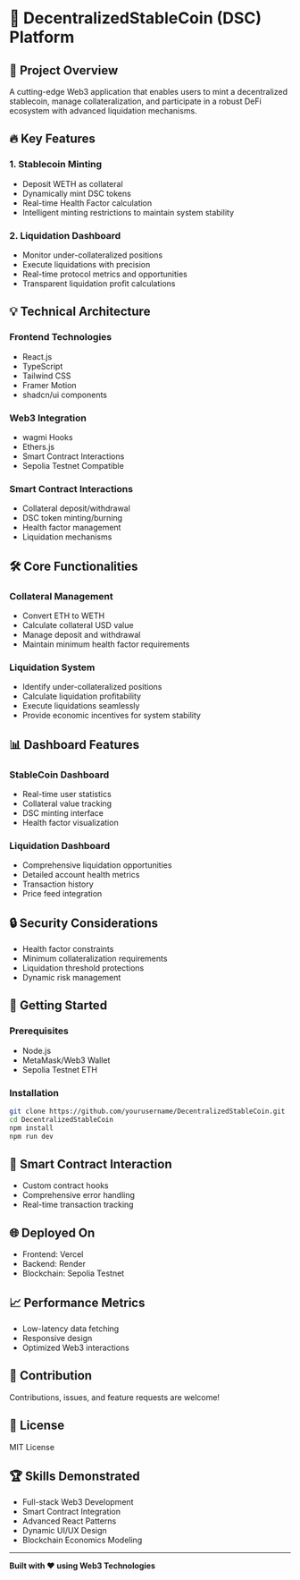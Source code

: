 # 🚀 DecentralizedStableCoin (DSC) Platform

## 🌟 Project Overview

A cutting-edge Web3 application that enables users to mint a decentralized stablecoin, manage collateralization, and participate in a robust DeFi ecosystem with advanced liquidation mechanisms.

## 🔥 Key Features

### 1. Stablecoin Minting
- Deposit WETH as collateral
- Dynamically mint DSC tokens
- Real-time Health Factor calculation
- Intelligent minting restrictions to maintain system stability

### 2. Liquidation Dashboard
- Monitor under-collateralized positions
- Execute liquidations with precision
- Real-time protocol metrics and opportunities
- Transparent liquidation profit calculations

## 💡 Technical Architecture

### Frontend Technologies
- React.js
- TypeScript
- Tailwind CSS
- Framer Motion
- shadcn/ui components

### Web3 Integration
- wagmi Hooks
- Ethers.js
- Smart Contract Interactions
- Sepolia Testnet Compatible

### Smart Contract Interactions
- Collateral deposit/withdrawal
- DSC token minting/burning
- Health factor management
- Liquidation mechanisms

## 🛠 Core Functionalities

### Collateral Management
- Convert ETH to WETH
- Calculate collateral USD value
- Manage deposit and withdrawal
- Maintain minimum health factor requirements

### Liquidation System
- Identify under-collateralized positions
- Calculate liquidation profitability
- Execute liquidations seamlessly
- Provide economic incentives for system stability

## 📊 Dashboard Features

### StableCoin Dashboard
- Real-time user statistics
- Collateral value tracking
- DSC minting interface
- Health factor visualization

### Liquidation Dashboard
- Comprehensive liquidation opportunities
- Detailed account health metrics
- Transaction history
- Price feed integration

## 🔒 Security Considerations
- Health factor constraints
- Minimum collateralization requirements
- Liquidation threshold protections
- Dynamic risk management

## 🚀 Getting Started

### Prerequisites
- Node.js
- MetaMask/Web3 Wallet
- Sepolia Testnet ETH

### Installation
```bash
git clone https://github.com/yourusername/DecentralizedStableCoin.git
cd DecentralizedStableCoin
npm install
npm run dev
```

## 🔗 Smart Contract Interaction
- Custom contract hooks
- Comprehensive error handling
- Real-time transaction tracking

## 🌐 Deployed On
- Frontend: Vercel
- Backend: Render
- Blockchain: Sepolia Testnet

## 📈 Performance Metrics
- Low-latency data fetching
- Responsive design
- Optimized Web3 interactions

## 🤝 Contribution
Contributions, issues, and feature requests are welcome!

## 📜 License
MIT License

## 🏆 Skills Demonstrated
- Full-stack Web3 Development
- Smart Contract Integration
- Advanced React Patterns
- Dynamic UI/UX Design
- Blockchain Economics Modeling

---

**Built with ❤️ using Web3 Technologies**
